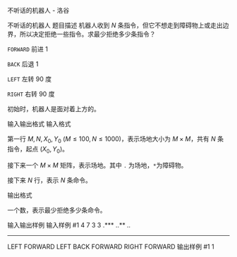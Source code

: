 



不听话的机器人 - 洛谷














不听话的机器人
题目描述
机器人收到 $N$ 条指令，但它不想走到障碍物上或走出边界，所以决定拒绝一些指令。求最少拒绝多少条指令？

`FORWARD` 前进 $1$

`BACK` 后退 $1$

`LEFT` 左转 $90$ 度

`RIGHT` 右转 $90$ 度

初始时，机器人是面对着上方的。

输入输出格式
输入格式

第一行 $M,N,X_0,Y_0$ ($M\le 100,N\le 1000$)，表示场地大小为 $M\times M$，共有 $N$ 条指令，起点 $(X_0,Y_0)$。

接下来一个 $M\times M$ 矩阵，表示场地。其中 `.` 为场地，`*`为障碍物。

接下来 $N$ 行，表示 $N$ 条命令。

输出格式

一个数，表示最少拒绝多少条命令。

输入输出样例
输入样例 #1
4 7 3 3
.***
..**
*..*
****
LEFT
FORWARD
LEFT
BACK
FORWARD
RIGHT
FORWARD
输出样例 #1
1






